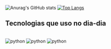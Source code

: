 ![Anurag's GitHub stats](https://github-readme-stats-sigma-five.vercel.app/api?username=Luigidoria&show_icons=true&theme=radical)
[![Top Langs](https://github-readme-stats-sigma-five.vercel.app/api/top-langs/?username=Luigidoria&layout=compact)](https://github.com/anuraghazra/github-readme-stats)

## Tecnologias que uso no dia-dia

<div style="display: inline_block"><br/>
    <img align="center" alt="python" src="https://img.shields.io/badge/Python-14354C?style=for-the-badge&logo=python&logoColor=white"/>
    <img align="center" alt="python" src="https://img.shields.io/badge/C++-E4405F?style=for-the-badge&logo=cplusplus&logoColor=white"/>
    <img align="center" alt="python" src="https://img.shields.io/badge/C-000000?style=for-the-badge&logo=c&logoColor=white"/>
    
</div><br/>
